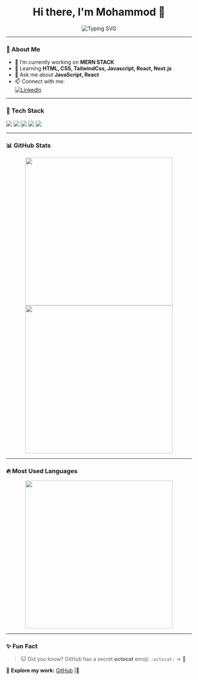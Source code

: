 <h1 align="center">Hi there, I'm Mohammod 👋</h1>

<p align="center">
  <img src="https://readme-typing-svg.demolab.com?font=Fira+Code&pause=1000&color=F75C7E&width=435&lines=Passionate+Developer;Open-Source+Enthusiast;Lifelong+Learner" alt="Typing SVG" />
</p>

---

### 🌟 About Me 
- 🔭 I’m currently working on **MERN STACK**
- 🌱 Learning **HTML, CSS, TailwindCss, Javascript, React, Next.js**
- 💬 Ask me about **JavaScript, React**
- 📫 Connect with me:  
  [![LinkedIn](https://img.shields.io/badge/-LinkedIn-0077B5?style=flat-square&logo=Linkedin&logoColor=white)](https://www.linkedin.com/in/mohammod-bin-amin-b051a0244/)

---

### 🚀 Tech Stack 
<p align="left">
  <img src="https://img.shields.io/badge/-HTML5-E34F26?style=flat-square&logo=html5&logoColor=white">
  <img src="https://img.shields.io/badge/-CSS3-1572B6?style=flat-square&logo=css3&logoColor=white">
  <img src="https://img.shields.io/badge/-Tailwind%20CSS-38B2AC?style=flat-square&logo=tailwind-css&logoColor=white">
  <img src="https://img.shields.io/badge/-JavaScript-F7DF1E?style=flat-square&logo=javascript&logoColor=black">
  <img src="https://img.shields.io/badge/-Next.js-000000?style=flat-square&logo=next.js&logoColor=white">
</p>

---

### 📊 GitHub Stats
<p align="center">
  <img src="https://github-readme-stats.vercel.app/api?username=yourusername&show_icons=true&theme=radical" width="400px"/>
  <img src="https://github-readme-streak-stats.herokuapp.com/?user=yourusername&theme=radical" width="400px"/>
</p>

---

### 🔥 Most Used Languages
<p align="center">
  <img src="https://github-readme-stats.vercel.app/api/top-langs/?username=yourusername&layout=compact&theme=radical" width="400px"/>
</p>

---

### ✨ Fun Fact
> 🐱 Did you know? GitHub has a secret **octocat** emoji: `:octocat:` → 🐙  

🔗 **Explore my work:** [GitHub](https://github.com/yourusername) |🚀
